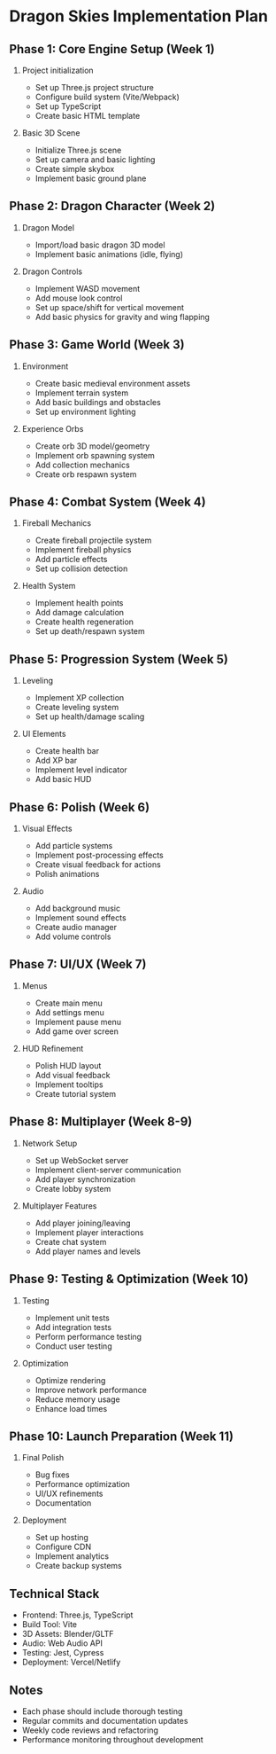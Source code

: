 # Dragon Skies Implementation Plan

## Phase 1: Core Engine Setup (Week 1)
1. Project initialization
   - Set up Three.js project structure
   - Configure build system (Vite/Webpack)
   - Set up TypeScript
   - Create basic HTML template

2. Basic 3D Scene
   - Initialize Three.js scene
   - Set up camera and basic lighting
   - Create simple skybox
   - Implement basic ground plane

## Phase 2: Dragon Character (Week 2)
1. Dragon Model
   - Import/load basic dragon 3D model
   - Implement basic animations (idle, flying)

2. Dragon Controls
   - Implement WASD movement
   - Add mouse look control
   - Set up space/shift for vertical movement
   - Add basic physics for gravity and wing flapping

## Phase 3: Game World (Week 3)
1. Environment
   - Create basic medieval environment assets
   - Implement terrain system
   - Add basic buildings and obstacles
   - Set up environment lighting

2. Experience Orbs
   - Create orb 3D model/geometry
   - Implement orb spawning system
   - Add collection mechanics
   - Create orb respawn system

## Phase 4: Combat System (Week 4)
1. Fireball Mechanics
   - Create fireball projectile system
   - Implement fireball physics
   - Add particle effects
   - Set up collision detection

2. Health System
   - Implement health points
   - Add damage calculation
   - Create health regeneration
   - Set up death/respawn system

## Phase 5: Progression System (Week 5)
1. Leveling
   - Implement XP collection
   - Create leveling system
   - Set up health/damage scaling

2. UI Elements
   - Create health bar
   - Add XP bar
   - Implement level indicator
   - Add basic HUD

## Phase 6: Polish (Week 6)
1. Visual Effects
   - Add particle systems
   - Implement post-processing effects
   - Create visual feedback for actions
   - Polish animations

2. Audio
   - Add background music
   - Implement sound effects
   - Create audio manager
   - Add volume controls

## Phase 7: UI/UX (Week 7)
1. Menus
   - Create main menu
   - Add settings menu
   - Implement pause menu
   - Add game over screen

2. HUD Refinement
   - Polish HUD layout
   - Add visual feedback
   - Implement tooltips
   - Create tutorial system

## Phase 8: Multiplayer (Week 8-9)
1. Network Setup
   - Set up WebSocket server
   - Implement client-server communication
   - Add player synchronization
   - Create lobby system

2. Multiplayer Features
   - Add player joining/leaving
   - Implement player interactions
   - Create chat system
   - Add player names and levels

## Phase 9: Testing & Optimization (Week 10)
1. Testing
   - Implement unit tests
   - Add integration tests
   - Perform performance testing
   - Conduct user testing

2. Optimization
   - Optimize rendering
   - Improve network performance
   - Reduce memory usage
   - Enhance load times

## Phase 10: Launch Preparation (Week 11)
1. Final Polish
   - Bug fixes
   - Performance optimization
   - UI/UX refinements
   - Documentation

2. Deployment
   - Set up hosting
   - Configure CDN
   - Implement analytics
   - Create backup systems

## Technical Stack
- Frontend: Three.js, TypeScript
- Build Tool: Vite
- 3D Assets: Blender/GLTF
- Audio: Web Audio API
- Testing: Jest, Cypress
- Deployment: Vercel/Netlify

## Notes
- Each phase should include thorough testing
- Regular commits and documentation updates
- Weekly code reviews and refactoring
- Performance monitoring throughout development 